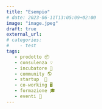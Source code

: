 ```yaml
---
title: "Esempio"
# date: 2023-06-11T13:05:09+02:00
image: "image.jpeg"
draft: true
external_url: 
# categories:
#    - test
tags:
   - prodotto 📦
   - consulenza 💡
   - incubatore 🐣
   - community 🌎
   - startup  🚀
   - co-working 🖥️
   - formazione 🎓
   - eventi 🎉
---
```


